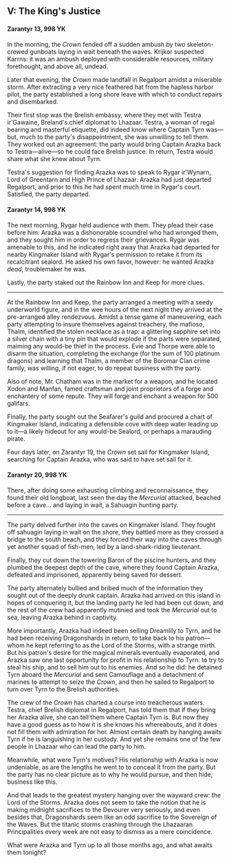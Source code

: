 ## V: The King's Justice

#### Zarantyr 13, 998 YK

In the morning, the *Crown* fended off a sudden ambush by two skeleton-crewed gunboats laying in wait beneath the waves. Krijkor suspected Karrns: it was an ambush deployed with considerable resources, military forethought, and above all, undead.

Later that evening, the *Crown* made landfall in Regalport amidst a miserable storm. After extracting a very nice feathered hat from the hapless harbor pilot, the party established a long shore leave with which to conduct repairs and disembarked.

Their first stop was the Brelish embassy, where they met with Testra ir'Gawaine, Breland's chief diplomat to Lhazaar. Testra, a woman of regal bearing and masterful etiquette, did indeed know where Captain Tyrn was—but, much to the party's disappointment, she was unwilling to tell them. They worked out an agreement: the party would bring Captain Arazka back to Testra—alive—so he could face Brelish justice. In return, Testra would share what she knew about Tyrn.

Testra's suggestion for finding Arazka was to speak to Rygar ir'Wynarn, Lord of Greentarn and High Prince of Lhazaar. Arazka had just departed Regalport, and prior to this he had spent much time in Rygar's court. Satisfied, the party departed.

#### Zarantyr 14, 998 YK

The next morning, Rygar held audience with them. They plead their case before him: Arazka was a dishonorable scoundrel who had wronged them, and they sought him in order to regress their grievances. Rygar was amenable to this, and he indicated right away that Arazka had departed for nearby Kingmaker Island with Rygar's permission to retake it from its recalcitrant sealord. He asked his own favor, however: he wanted Arazka *dead*, troublemaker he was.

Lastly, the party staked out the Rainbow Inn and Keep for more clues.

---

At the Rainbow Inn and Keep, the party arranged a meeting with a seedy underworld figure, and in the wee hours of the next night they arrived at the pre-arranged alley rendezvous. Amidst a tense game of maneuvering, each party attempting to insure themselves against treachery, the mafioso, Thalm, identified the stolen necklace as a trap: a glittering sapphire set into a silver chain with a tiny pin that would explode if the parts were separated, maiming any would-be thief in the process. Evie and Thorpe were able to disarm the situation, completing the exchange (for the sum of 100 platinum dragons) and learning that Thalm, a member of the Boromar Clan crime family, was willing, if not eager, to do repeat business with the party.

Also of note, Mr. Chatham was in the market for a weapon, and he located Xodon and Manfan, famed craftsman and joint proprietors of a forge and enchantery of some repute. They will forge and enchant a weapon for 500 galifars.

Finally, the party sought out the Seafarer's guild and procured a chart of Kingmaker Island, indicating a defensible cove with deep water leading up to it—a likely hideout for any would-be Sealord, or perhaps a marauding pirate.

Four days later, on Zarantyr 19, the *Crown* set sail for Kingmaker Island, searching for Captain Arazka, who was said to have set sail for it.

#### Zarantyr 20, 998 YK

There, after doing some exhausting climbing and reconnaissance, they found their old longboat, last seen the day the *Mercurial* attacked, beached before a cave... and laying in wait, a Sahuagin hunting party.

---

The party delved further into the caves on Kingmaker Island. They fought off sahuagin laying in wait on the shore, they battled more as they crossed a bridge to the south beach, and they forced their way into the caves through yet another squad of fish-men, led by a land-shark-riding lieutenant.

Finally, they cut down the towering Baron of the piscine hunters, and they plumbed the deepest depth of the cave, where they found Captain Arazka, defeated and imprisoned, apparently being saved for dessert.

The party alternately bullied and bribed much of the information they sought out of the deeply drunk captain. Arazka had arrived on this island in hopes of conquering it, but the landing party he led had been cut down, and the rest of the crew had apparently mutinied and took the *Mercurial* out to sea, leaving Arazka behind in captivity.

More importantly, Arazka had indeed been selling Dreamlily to Tyrn, and he had been receiving Dragonshards in return, to take back to his patron—whom he kept referring to as the Lord of the Storms, with a strange mirth. But his patron's desire for the magical minerals eventually evaporated, and Arazka saw one last opportunity for profit in his relationship to Tyrn: to try to steal his ship, and to sell him out to his enemies. And so he did: he detained Tyrn aboard the *Mercurial* and sent Camouflage and a detachment of marines to attempt to seize the *Crown*, and then he sailed to Regalport to turn over Tyrn to the Brelish authorities.

The crew of the *Crown* has charted a course into treacherous waters. Testra, chief Brelish diplomat in Regalport, has told them that if they bring her Arazka alive, she can tell them where Captain Tyrn is. But now they have a good guess as to how it is she knows his whereabouts, and it does not fill them with admiration for her. Almost certain death by hanging awaits Tyrn if he is languishing in her custody. And yet she remains one of the few people in Lhazaar who can lead the party to him.

Meanwhile, what were Tyrn's motives? His relationship with Arazka is now undeniable, as are the lengths he went to to conceal it from the party. But the party has no clear picture as to why he would pursue, and then hide, business like this.

And that leads to the greatest mystery hanging over the wayward crew: the Lord of the Storms. Arazka does not seem to take the notion that he is making midnight sacrifices to the Devourer very seriously, and even besides that, Dragonshards seem like an odd sacrifice to the Sovereign of the Waves. But the titanic storms crashing through the Lhazaaran Principalities every week are not easy to dismiss as a mere coincidence.

What were Arazka and Tyrn up to all those months ago, and what awaits them tonight?